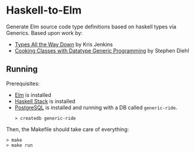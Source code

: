 # Haskell-to-Elm

Generate Elm source code type definitions based on haskell types via Generics.
Based upon work by:

- [Types All the Way Down](https://www.youtube.com/watch?v=sh4H8yzXnvw)
  by Kris Jenkins
- [Cooking Classes with Datatype Generic Programming](http://www.stephendiehl.com/posts/generics.html)
  by Stephen Diehl

## Running

Prerequisites:

- [Elm](https://guide.elm-lang.org/install.html) is installed
- [Haskell Stack](https://docs.haskellstack.org/en/stable/README/#how-to-install) is installed
- [PostgreSQL]() is installed and running with a DB called `generic-ride`.
    ```
	> createdb generic-ride
	```

Then, the Makefile should take care of everything:

```
> make
> make run
```
